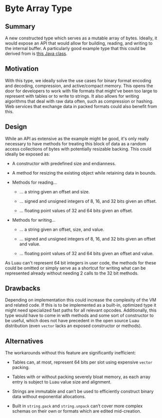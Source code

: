 # Byte Array Type

## Summary

A new constructed type which serves as a mutable array of bytes. Ideally, it would expose an API that would allow for building, reading, and writing to the internal buffer. A particularly good example type that this could be derived from is [this Java class](https://docs.oracle.com/en/java/javase/18/docs/api/java.base/java/nio/ByteBuffer.html).

## Motivation

With this type, we ideally solve the use cases for binary format encoding and decoding, compression, and active/compact memory. This opens the door for developers to work with file formats that might've been too large to represent with tables or to write to strings. It also allows for writing algorithms that deal with raw data often, such as compression or hashing. Web services that exchange data in packed formats could also benefit from this.

## Design

While an API as extensive as the example might be good, it's only really necessary to have methods for treating this block of data as a random access collections of bytes with potentially resizable backing. This could ideally be exposed as:

* A constructor with predefined size and endianness.

* A method for resizing the existing object while retaining data in bounds.

* Methods for reading...

    * ... a string given an offset and size.

    * ... signed and unsigned integers of 8, 16, and 32 bits given an offset.

    * ... floating point values of 32 and 64 bits given an offset.

 * Methods for writing...

    * ... a string given an offset, size, and value.

    * ... signed and unsigned integers of 8, 16, and 32 bits given an offset and value.

    * ... floating point values of 32 and 64 bits given an offset and value.

As Luau can't represent 64 bit integers in user code, the methods for these could be omitted or simply serve as a shortcut for writing what can be represented already without needing 2 calls to the 32 bit methods.

## Drawbacks

Depending on implementation this could increase the complexity of the VM and related code. If this is to be implemented as a built-in, optimized type it might need specialized fast paths for all relevant opcodes. Additionally, this type would have to come in with methods and some sort of constructor to be useful, which does not have precedent in the open source Luau distribution (even `vector` lacks an exposed constructor or methods).

## Alternatives

The workarounds without this feature are significantly inefficient:

* Tables can, at most, represent 64 bits per slot using expensive `vector` packing.

* Tables with or without packing severely bloat memory, as each array entry is subject to Luau value size and alignment.

* Strings are immutable and can’t be used to efficiently construct binary data without exponential allocations.

* Built in `string.pack` and `string.unpack` can’t cover more complex schemas on their own or formats which are edited mid-creation.
